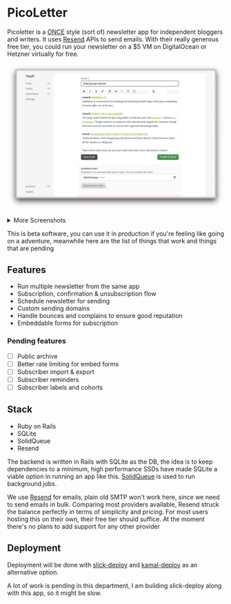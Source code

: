 # PicoLetter

Picoletter is a [ONCE](once.com) style (sort of) newsletter app for independent bloggers and writers. It uses [Resend](htttps://resend.com) APIs to send emails. With their really generous free tier, you could run your newsletter on a $5 VM on DigitalOcean or Hetzner virtually for free.

![compose](.github/screenshots/compose.webp)

<details>

<summary> More Screenshots </summary>

![design](.github/screenshots/design.webp)
![embed](.github/screenshots/embed.webp)

</details>

This is beta software, you can use it in production if you're feeling like going on a adventure, meanwhile here are the list of things that work and things that are pending

## Features

- Run multiple newsletter from the same app
- Subscription, confirmation & unsubscription flow
- Schedule newsletter for sending
- Custom sending domains
- Handle bounces and complains to ensure good reputation
- Embeddable forms for subscription

### Pending features

- [ ] Public archive
- [ ] Better rate limiting for embed forms
- [ ] Subscriber import & export
- [ ] Subscriber reminders
- [ ] Subscriber labels and cohorts

## Stack

- Ruby on Rails
- SQLite
- SolidQueue
- Resend

The backend is written in Rails with SQLite as the DB, the idea is to keep dependencies to a minimum, high performance SSDs have made SQLite a viable option in running an app like this. [SolidQueue](https://github.com/rails/solid_queue) is used to run background jobs.

We use [Resend](https://resend.com/) for emails, plain old SMTP won't work here, since we need to send emails in bulk. Comparing most providers available, Resend struck the balance perfectly in terms of simplicity and pricing. For most users hosting this on their own, their free tier should suffice. At the moment there's no plans to add support for any other provider

## Deployment

Deployment will be done with [slick-deploy](https://github.com/scmmishra/slick-deploy) and [kamal-deploy](https://kamal-deploy.org) as an alternative option.

A lot of work is pending in this department, I am building slick-deploy along with this app, so it might be slow.
